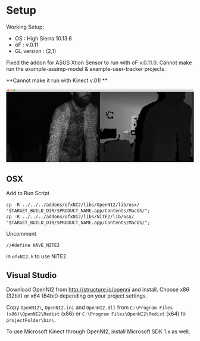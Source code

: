 Setup
========
Working Setup;
- OS : High Sierra 10.13.6
- oF : v.0.11
- GL version : (2,1)

Fixed the addon for ASUS Xtion Sensor to run with oF v.0.11.0. Cannot make run the example-assimp-model & example-user-tracker projects.

**Cannot make it run with Kinect v.01!
**

![alt](cover.png)

OSX
--------

Add to Run Script

	cp -R ../../../addons/ofxNI2/libs/OpenNI2/lib/osx/ "$TARGET_BUILD_DIR/$PRODUCT_NAME.app/Contents/MacOS/";
	cp -R ../../../addons/ofxNI2/libs/NiTE2/lib/osx/ "$TARGET_BUILD_DIR/$PRODUCT_NAME.app/Contents/MacOS/";

Uncomment

    //#define HAVE_NITE2

in `ofxNI2.h` to use NiTE2.

Visual Studio
--------

Download OpenNI2 from http://structure.io/openni and install. Choose x86 (32bit) or x64 (64bit) depending on your project settings.

Copy `OpenNI2\`, `OpenNI2.ini` and `OpenNI2.dll` from `C:\Program Files (x86)\OpenNI2\Redist` (x86) or `C:\Program Files\OpenNI2\Redist` (x64) to `projectFolder\bin\`.

To use Microsoft Kinect through OpenNI2, install Microsoft SDK 1.x as well.
